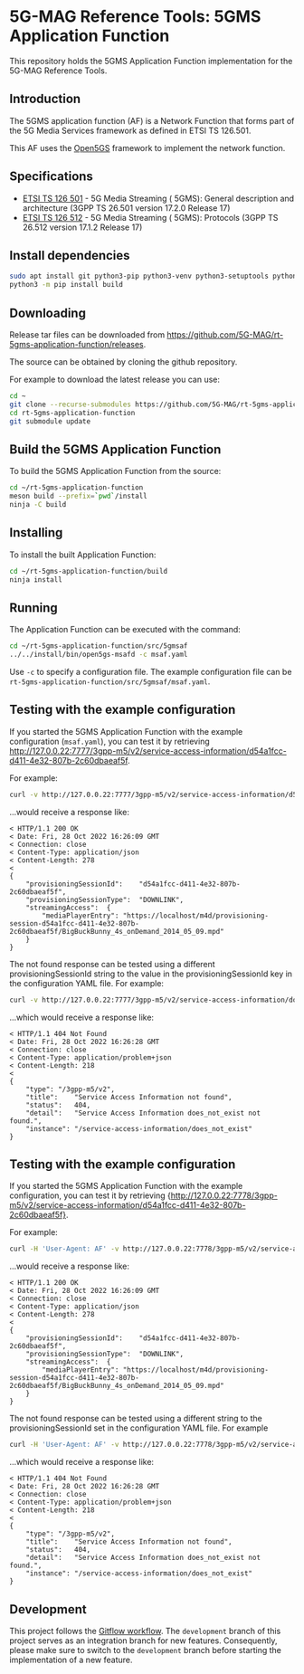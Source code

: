 # 5G-MAG Reference Tools: 5GMS Application Function

This repository holds the 5GMS Application Function implementation for the 5G-MAG Reference Tools.

## Introduction

The 5GMS application function (AF) is a Network Function that forms part of the 5G Media Services framework as defined
in ETSI TS 126.501.

This AF uses the [Open5GS](https://open5gs.org/) framework to implement the network function.

## Specifications

* [ETSI TS 126 501](https://portal.etsi.org/webapp/workprogram/Report_WorkItem.asp?WKI_ID=66447) - 5G Media Streaming (
  5GMS): General description and architecture (3GPP TS 26.501 version 17.2.0 Release 17)
* [ETSI TS 126 512](https://portal.etsi.org/webapp/workprogram/Report_WorkItem.asp?WKI_ID=66919) - 5G Media Streaming (
  5GMS): Protocols (3GPP TS 26.512 version 17.1.2 Release 17)

## Install dependencies

```bash
sudo apt install git python3-pip python3-venv python3-setuptools python3-wheel ninja-build build-essential flex bison git libsctp-dev libgnutls28-dev libgcrypt-dev libssl-dev libidn11-dev libmongoc-dev libbson-dev libyaml-dev libnghttp2-dev libmicrohttpd-dev libcurl4-gnutls-dev libnghttp2-dev libtins-dev libtalloc-dev meson curl
python3 -m pip install build
```

## Downloading

Release tar files can be downloaded from <https://github.com/5G-MAG/rt-5gms-application-function/releases>.

The source can be obtained by cloning the github repository.

For example to download the latest release you can use:

```bash
cd ~
git clone --recurse-submodules https://github.com/5G-MAG/rt-5gms-application-function.git
cd rt-5gms-application-function
git submodule update
```

## Build the 5GMS Application Function

To build the 5GMS Application Function from the source:

```bash
cd ~/rt-5gms-application-function
meson build --prefix=`pwd`/install
ninja -C build
```

## Installing

To install the built Application Function:

```bash
cd ~/rt-5gms-application-function/build
ninja install
```

## Running

The Application Function can be executed with the command:

```bash
cd ~/rt-5gms-application-function/src/5gmsaf
../../install/bin/open5gs-msafd -c msaf.yaml
```

Use `-c` to specify a configuration file. The example configuration file can
be `rt-5gms-application-function/src/5gmsaf/msaf.yaml`.

## Testing with the example configuration

If you started the 5GMS Application Function with the example configuration (`msaf.yaml`), you can test it by retrieving
http://127.0.0.22:7777/3gpp-m5/v2/service-access-information/d54a1fcc-d411-4e32-807b-2c60dbaeaf5f.

For example:

```bash
curl -v http://127.0.0.22:7777/3gpp-m5/v2/service-access-information/d54a1fcc-d411-4e32-807b-2c60dbaeaf5f
```

...would receive a response like:

```
< HTTP/1.1 200 OK
< Date: Fri, 28 Oct 2022 16:26:09 GMT
< Connection: close
< Content-Type: application/json
< Content-Length: 278
< 
{
	"provisioningSessionId":	"d54a1fcc-d411-4e32-807b-2c60dbaeaf5f",
	"provisioningSessionType":	"DOWNLINK",
	"streamingAccess":	{
		"mediaPlayerEntry":	"https://localhost/m4d/provisioning-session-d54a1fcc-d411-4e32-807b-2c60dbaeaf5f/BigBuckBunny_4s_onDemand_2014_05_09.mpd"
	}
}
```

The not found response can be tested using a different provisioningSessionId string to the value in the
provisioningSessionId key in the configuration YAML file. For example:

```bash
curl -v http://127.0.0.22:7777/3gpp-m5/v2/service-access-information/does_not_exist
```

...which would receive a response like:

```
< HTTP/1.1 404 Not Found
< Date: Fri, 28 Oct 2022 16:26:28 GMT
< Connection: close
< Content-Type: application/problem+json
< Content-Length: 218
< 
{
	"type":	"/3gpp-m5/v2",
	"title":	"Service Access Information not found",
	"status":	404,
	"detail":	"Service Access Information does_not_exist not found.",
	"instance":	"/service-access-information/does_not_exist"
}
```

## Testing with the example configuration

If you started the 5GMS Application Function with the example configuration, you can test it by retrieving {http://127.0.0.22:7778/3gpp-m5/v2/service-access-information/d54a1fcc-d411-4e32-807b-2c60dbaeaf5f}.

For example:
```bash
curl -H 'User-Agent: AF' -v http://127.0.0.22:7778/3gpp-m5/v2/service-access-information/d54a1fcc-d411-4e32-807b-2c60dbaeaf5f
```
...would receive a response like:
```
< HTTP/1.1 200 OK
< Date: Fri, 28 Oct 2022 16:26:09 GMT
< Connection: close
< Content-Type: application/json
< Content-Length: 278
< 
{
	"provisioningSessionId":	"d54a1fcc-d411-4e32-807b-2c60dbaeaf5f",
	"provisioningSessionType":	"DOWNLINK",
	"streamingAccess":	{
		"mediaPlayerEntry":	"https://localhost/m4d/provisioning-session-d54a1fcc-d411-4e32-807b-2c60dbaeaf5f/BigBuckBunny_4s_onDemand_2014_05_09.mpd"
	}
}
```

The not found response can be tested using a different string to the provisioningSessionId set in the configuration YAML file. For example
```bash
curl -H 'User-Agent: AF' -v http://127.0.0.22:7778/3gpp-m5/v2/service-access-information/does_not_exist
```
...which would receive a response like:
```
< HTTP/1.1 404 Not Found
< Date: Fri, 28 Oct 2022 16:26:28 GMT
< Connection: close
< Content-Type: application/problem+json
< Content-Length: 218
< 
{
	"type":	"/3gpp-m5/v2",
	"title":	"Service Access Information not found",
	"status":	404,
	"detail":	"Service Access Information does_not_exist not found.",
	"instance":	"/service-access-information/does_not_exist"
}
```

## Development

This project follows
the [Gitflow workflow](https://www.atlassian.com/git/tutorials/comparing-workflows/gitflow-workflow). The
`development` branch of this project serves as an integration branch for new features. Consequently, please make sure to
switch to the `development` branch before starting the implementation of a new feature.
